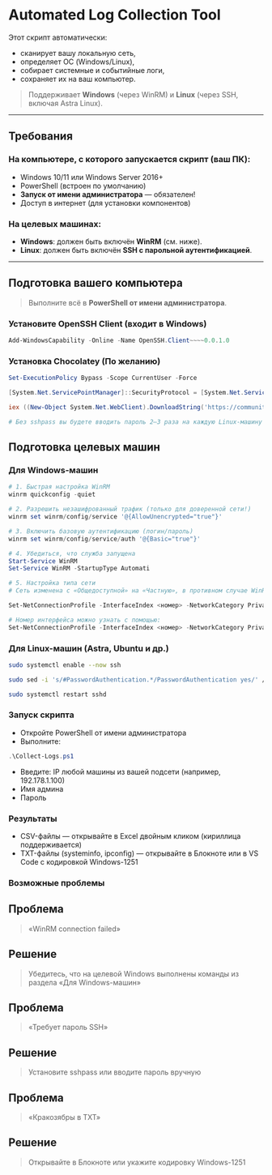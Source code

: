 # Automated Log Collection Tool

Этот скрипт автоматически:
- сканирует вашу локальную сеть,
- определяет ОС (Windows/Linux),
- собирает системные и событийные логи,
- сохраняет их на ваш компьютер.

> Поддерживает **Windows** (через WinRM) и **Linux** (через SSH, включая Astra Linux).

---

##  Требования

### На компьютере, с которого запускается скрипт (**ваш ПК**):
- Windows 10/11 или Windows Server 2016+
- PowerShell (встроен по умолчанию)
- **Запуск от имени администратора** — обязателен!
- Доступ в интернет (для установки компонентов)

### На целевых машинах:
- **Windows**: должен быть включён **WinRM** (см. ниже).
- **Linux**: должен быть включён **SSH с парольной аутентификацией**.

---

## Подготовка вашего компьютера

> Выполните всё в **PowerShell от имени администратора**.

### Установите OpenSSH Client (входит в Windows)
```powershell
Add-WindowsCapability -Online -Name OpenSSH.Client~~~~0.0.1.0
```
### Установка Chocolatey (По желанию)
```powershell
Set-ExecutionPolicy Bypass -Scope CurrentUser -Force

[System.Net.ServicePointManager]::SecurityProtocol = [System.Net.ServicePointManager]::SecurityProtocol -bor 3072

iex ((New-Object System.Net.WebClient).DownloadString('https://community.chocolatey.org/install.ps1'))

# Без sshpass вы будете вводить пароль 2–3 раза на каждую Linux-машину
```
## Подготовка целевых машин

### Для Windows-машин

```powershell
# 1. Быстрая настройка WinRM
winrm quickconfig -quiet

# 2. Разрешить незашифрованный трафик (только для доверенной сети!)
winrm set winrm/config/service '@{AllowUnencrypted="true"}'

# 3. Включить базовую аутентификацию (логин/пароль)
winrm set winrm/config/service/auth '@{Basic="true"}'

# 4. Убедиться, что служба запущена
Start-Service WinRM
Set-Service WinRM -StartupType Automati

# 5. Настройка типа сети
# Сеть изменена с «Общедоступной» на «Частную», в противном случае WinRM блокируется:

Set-NetConnectionProfile -InterfaceIndex <номер> -NetworkCategory Private

# Номер интерфейса можно узнать с помощью:
Set-NetConnectionProfile -InterfaceIndex <номер> -NetworkCategory Private
```
### Для Linux-машин (Astra, Ubuntu и др.)

```bash
sudo systemctl enable --now ssh

sudo sed -i 's/#PasswordAuthentication.*/PasswordAuthentication yes/' /etc/ssh/sshd_config

sudo systemctl restart sshd
```

### Запуск скрипта

- Откройте PowerShell от имени администратора
- Выполните:

```powershell
.\Collect-Logs.ps1
```

- Введите: IP любой машины из вашей подсети (например, 192.178.1.100)
- Имя админа
- Пароль

### Результаты

- CSV-файлы — открывайте в Excel двойным кликом (кириллица поддерживается)
- TXT-файлы (systeminfo, ipconfig) — открывайте в Блокноте или в VS Code с кодировкой Windows-1251

### Возможные проблемы

## Проблема	

> «WinRM connection failed»	

## Решение

> Убедитесь, что на целевой Windows выполнены команды из раздела «Для Windows-машин»

## Проблема

> «Требует пароль SSH»

## Решение

> Установите sshpass или вводите пароль вручную

## Проблема

> «Кракозябры в TXT»	

## Решение

> Открывайте в Блокноте или укажите кодировку Windows-1251
